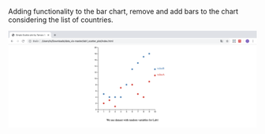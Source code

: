 Adding functionality to the bar chart, remove and add bars to the chart considering the list of countries.

![Image alt](https://github.com/tamara0209/data_viz/blob/master/Lab1%20-%20Scatter%20plot/Result.png)

